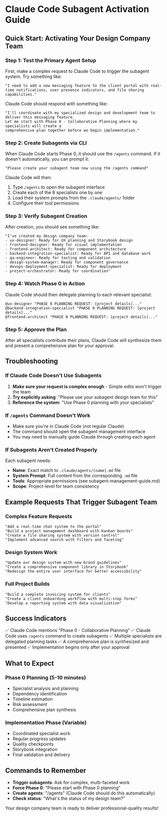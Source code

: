 # Claude Code Subagent Activation Guide

## Quick Start: Activating Your Design Company Team

### Step 1: Test the Primary Agent Setup
First, make a complex request to Claude Code to trigger the subagent system. Try something like:

```
"I need to add a new messaging feature to the client portal with real-time notifications, user presence indicators, and file sharing capabilities."
```

Claude Code should respond with something like:
```
"I'll coordinate with my specialized design and development team to deliver this messaging feature. 
Let me start with Phase 0 - Collaborative Planning where my specialists will create a 
comprehensive plan together before we begin implementation."
```

### Step 2: Create Subagents via CLI
When Claude Code starts Phase 0, it should use the `/agents` command. If it doesn't automatically, you can prompt it:

```
"Please create your subagent team now using the /agents command"
```

Claude Code will then:
1. Type `/agents` to open the subagent interface
2. Create each of the 8 specialists one by one
3. Load their system prompts from the `.claude/agents/` folder
4. Configure their tool permissions

### Step 3: Verify Subagent Creation
After creation, you should see something like:
```
"I've created my design company team:
- ux-designer: Ready for UX planning and Storybook design
- frontend-designer: Ready for visual implementation
- frontend-architect: Ready for component architecture
- backend-integration-specialist: Ready for API and database work
- qa-engineer: Ready for testing and validation
- design-system-manager: Ready for component governance
- devops-deployment-specialist: Ready for deployment
- project-orchestrator: Ready for coordination"
```

### Step 4: Watch Phase 0 in Action
Claude Code should then delegate planning to each relevant specialist:
```
@ux-designer "PHASE 0 PLANNING REQUEST: [project details]..."
@backend-integration-specialist "PHASE 0 PLANNING REQUEST: [project details]..."
@frontend-architect "PHASE 0 PLANNING REQUEST: [project details]..."
```

### Step 5: Approve the Plan
After all specialists contribute their plans, Claude Code will synthesize them and present a comprehensive plan for your approval.

## Troubleshooting

### If Claude Code Doesn't Use Subagents
1. **Make sure your request is complex enough** - Simple edits won't trigger the team
2. **Try explicitly asking**: "Please use your subagent design team for this"
3. **Reference the system**: "Use Phase 0 planning with your specialists"

### If `/agents` Command Doesn't Work
- Make sure you're in Claude Code (not regular Claude)
- The command should open the subagent management interface
- You may need to manually guide Claude through creating each agent

### If Subagents Aren't Created Properly
Each subagent needs:
- **Name**: Exact match to `.claude/agents/[name].md` file
- **System Prompt**: Full content from the corresponding `.md` file
- **Tools**: Appropriate permissions (see subagent-management-guide.md)
- **Scope**: Project-level for team consistency

## Example Requests That Trigger Subagent Team

### Complex Feature Requests
```
"Add a real-time chat system to the portal"
"Build a project management dashboard with Kanban boards"
"Create a file sharing system with version control"
"Implement advanced search with filters and faceting"
```

### Design System Work
```
"Update our design system with new brand guidelines"
"Create a comprehensive component library in Storybook"
"Redesign the entire user interface for better accessibility"
```

### Full Project Builds
```
"Build a complete invoicing system for clients"
"Create a client onboarding workflow with multi-step forms"
"Develop a reporting system with data visualization"
```

## Success Indicators

✅ Claude Code mentions "Phase 0 - Collaborative Planning"
✅ Claude Code uses `/agents` command to create subagents
✅ Multiple specialists are delegated planning tasks
✅ A comprehensive plan is synthesized and presented
✅ Implementation begins only after your approval

## What to Expect

### Phase 0 Planning (5-10 minutes)
- Specialist analysis and planning
- Dependency identification
- Timeline estimation
- Risk assessment
- Comprehensive plan synthesis

### Implementation Phase (Variable)
- Coordinated specialist work
- Regular progress updates
- Quality checkpoints
- Storybook integration
- Final validation and delivery

## Commands to Remember

- **Trigger subagents**: Ask for complex, multi-faceted work
- **Force Phase 0**: "Please start with Phase 0 planning"
- **Create agents**: "/agents" (Claude Code should do this automatically)
- **Check status**: "What's the status of my design team?"

Your design company team is ready to deliver professional-quality results!
